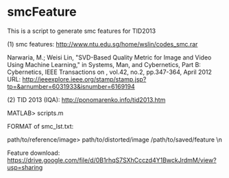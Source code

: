 # smcFeature
This is a script to generate smc features for TID2013

(1) smc features: http://www.ntu.edu.sg/home/wslin/codes_smc.rar

Narwaria, M.; Weisi Lin, "SVD-Based Quality Metric for Image and Video Using Machine Learning," in Systems, Man, and Cybernetics, Part B: Cybernetics, IEEE Transactions on , vol.42, no.2, pp.347-364, April 2012
URL: http://ieeexplore.ieee.org/stamp/stamp.jsp?tp=&arnumber=6031933&isnumber=6169194

(2) TID 2013 (IQA): http://ponomarenko.info/tid2013.htm

MATLAB> scripts.m

FORMAT of smc_lst.txt:

path/to/reference/image> path/to/distorted/image /path/to/saved/feature \n

Feature download: https://drive.google.com/file/d/0B1rhqS7SXhCcczd4Y1BwckJrdmM/view?usp=sharing

